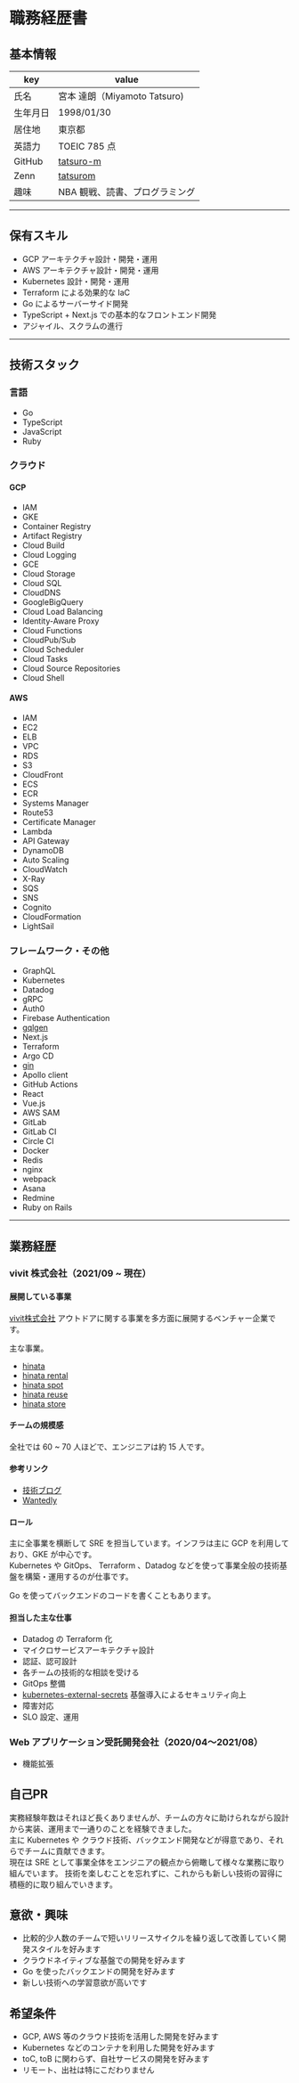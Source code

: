 # 職務経歴書

## 基本情報

|key| value                                     |
|---|-------------------------------------------|
|氏名| 宮本 達朗（Miyamoto Tatsuro)                   |
|生年月日| 1998/01/30                                |
|居住地| 東京都                                       |
|英語力| TOEIC 785 点                               |
|GitHub| [tatsuro-m](https://github.com/tatsuro-m) |
|Zenn| [tatsurom](https://zenn.dev/tatsurom)     |
|趣味| NBA 観戦、読書、プログラミング                         |

---

## 保有スキル

- GCP アーキテクチャ設計・開発・運用
- AWS アーキテクチャ設計・開発・運用
- Kubernetes 設計・開発・運用
- Terraform による効果的な IaC
- Go によるサーバーサイド開発
- TypeScript + Next.js での基本的なフロントエンド開発
- アジャイル、スクラムの進行

---

## 技術スタック

### 言語

- Go
- TypeScript
- JavaScript
- Ruby

### クラウド
#### GCP
- IAM
- GKE
- Container Registry
- Artifact Registry
- Cloud Build
- Cloud Logging
- GCE
- Cloud Storage
- Cloud SQL
- CloudDNS
- GoogleBigQuery
- Cloud Load Balancing
- Identity-Aware Proxy
- Cloud Functions
- CloudPub/Sub
- Cloud Scheduler
- Cloud Tasks
- Cloud Source Repositories
- Cloud Shell

#### AWS

- IAM
- EC2
- ELB
- VPC
- RDS
- S3
- CloudFront
- ECS
- ECR
- Systems Manager
- Route53
- Certificate Manager
- Lambda
- API Gateway
- DynamoDB
- Auto Scaling
- CloudWatch
- X-Ray
- SQS
- SNS
- Cognito
- CloudFormation
- LightSail

### フレームワーク・その他

- GraphQL
- Kubernetes
- Datadog
- gRPC
- Auth0
- Firebase Authentication
- [gqlgen](https://github.com/99designs/gqlgen)
- Next.js
- Terraform
- Argo CD
- [gin](https://github.com/gin-gonic/gin)
- Apollo client
- GitHub Actions
- React
- Vue.js
- AWS SAM
- GitLab
- GitLab CI
- Circle CI
- Docker
- Redis
- nginx
- webpack
- Asana
- Redmine
- Ruby on Rails

---

## 業務経歴
### vivit 株式会社（2021/09 ~ 現在）

#### 展開している事業
[vivit株式会社](https://vivit.co.jp/) アウトドアに関する事業を多方面に展開するベンチャー企業です。

主な事業。
- [hinata](https://hinata.me/)
- [hinata rental](https://hinata-rental.me/)
- [hinata spot](https://hinata-spot.me/)
- [hinata reuse](https://www.hinatareuse.jp/)
- [hinata store](https://hinatastore.jp/)

#### チームの規模感
全社では 60 ~ 70 人ほどで、エンジニアは約 15 人です。

#### 参考リンク
- [技術ブログ](https://vivit.hatenablog.com/)
- [Wantedly](https://en-jp.wantedly.com/companies/vivit)

#### ロール
主に全事業を横断して SRE を担当しています。インフラは主に GCP を利用しており、GKE が中心です。  
Kubernetes や GitOps、 Terraform 、Datadog などを使って事業全般の技術基盤を構築・運用するのが仕事です。

Go を使ってバックエンドのコードを書くこともあります。

#### 担当した主な仕事
- Datadog の Terraform 化
- マイクロサービスアーキテクチャ設計
- 認証、認可設計
- 各チームの技術的な相談を受ける
- GitOps 整備
- [kubernetes-external-secrets](https://github.com/external-secrets/kubernetes-external-secrets) 基盤導入によるセキュリティ向上
- 障害対応
- SLO 設定、運用

### Web アプリケーション受託開発会社（2020/04〜2021/08）

- 機能拡張

## 自己PR

実務経験年数はそれほど長くありませんが、チームの方々に助けられながら設計から実装、運用まで一通りのことを経験できました。  
主に Kubernetes や クラウド技術、バックエンド開発などが得意であり、それらでチームに貢献できます。  
現在は SRE として事業全体をエンジニアの観点から俯瞰して様々な業務に取り組んでいます。
技術を楽しむことを忘れずに、これからも新しい技術の習得に積極的に取り組んでいきます。

## 意欲・興味

- 比較的少人数のチームで短いリリースサイクルを繰り返して改善していく開発スタイルを好みます
- クラウドネイティブな基盤での開発を好みます
- Go を使ったバックエンドの開発を好みます
- 新しい技術への学習意欲が高いです

## 希望条件
- GCP, AWS 等のクラウド技術を活用した開発を好みます
- Kubernetes などのコンテナを利用した開発を好みます
- toC, toB に関わらず、自社サービスの開発を好みます
- リモート、出社は特にこだわりません
